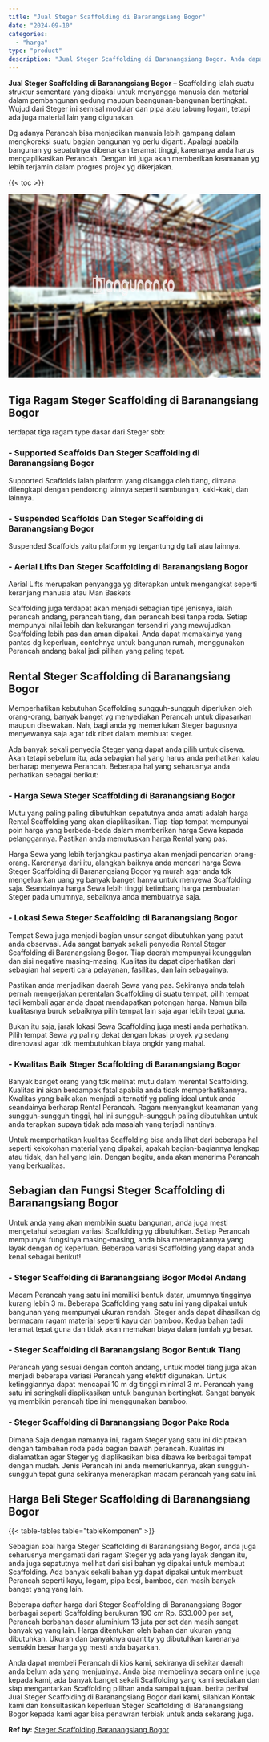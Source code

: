 ```yaml
---
title: "Jual Steger Scaffolding di Baranangsiang Bogor"
date: "2024-09-10"
categories: 
  - "harga"
type: "product"
description: "Jual Steger Scaffolding di Baranangsiang Bogor. Anda dapat membeli Perancah di kios kami, sekiranya di sekitar daerah anda belum ada yang menjualnya. Anda bi..."
---
```


**Jual Steger Scaffolding di Baranangsiang Bogor** – Scaffolding ialah suatu struktur sementara yang dipakai untuk menyangga manusia dan material dalam pembangunan gedung maupun baangunan-bangunan bertingkat. Wujud dari Steger ini semisal modular dan pipa atau tabung logam, tetapi ada juga material lain yang digunakan.

Dg adanya Perancah bisa menjadikan manusia lebih gampang dalam mengkoreksi suatu bagian bangunan yg perlu diganti. Apalagi apabila bangunan yg sepatutnya dibenarkan teramat tinggi, karenanya anda harus mengaplikasikan Perancah. Dengan ini juga akan memberikan keamanan yg lebih terjamin dalam progres projek yg dikerjakan.

{{< toc >}}

![Jual Steger Scaffolding di Baranangsiang Bogor](/images/sewa-scaffolding-steger-23.png)

## Tiga Ragam Steger Scaffolding di Baranangsiang Bogor

terdapat tiga ragam type dasar dari Steger sbb:

### \- Supported Scaffolds Dan Steger Scaffolding di Baranangsiang Bogor

Supported Scaffolds ialah platform yang disangga oleh tiang, dimana dilengkapi dengan pendorong lainnya seperti sambungan, kaki-kaki, dan lainnya.

### \- Suspended Scaffolds Dan Steger Scaffolding di Baranangsiang Bogor

Suspended Scaffolds yaitu platform yg tergantung dg tali atau lainnya.

### \- Aerial Lifts Dan Steger Scaffolding di Baranangsiang Bogor

Aerial Lifts merupakan penyangga yg diterapkan untuk mengangkat seperti keranjang manusia atau Man Baskets

Scaffolding juga terdapat akan menjadi sebagian tipe jenisnya, ialah perancah andang, perancah tiang, dan perancah besi tanpa roda. Setiap mempunyai nilai lebih dan kekurangan tersendiri yang mewujudkan Scaffolding lebih pas dan aman dipakai. Anda dapat memakainya yang pantas dg keperluan, contohnya untuk bangunan rumah, menggunakan Perancah andang bakal jadi pilihan yang paling tepat.

## Rental Steger Scaffolding di Baranangsiang Bogor

Memperhatikan kebutuhan Scaffolding sungguh-sungguh diperlukan oleh orang-orang, banyak banget yg menyediakan Perancah untuk dipasarkan maupun disewakan. Nah, bagi anda yg memerlukan Steger bagusnya menyewanya saja agar tdk ribet dalam membuat steger.

Ada banyak sekali penyedia Steger yang dapat anda pilih untuk disewa. Akan tetapi sebelum itu, ada sebagian hal yang harus anda perhatikan kalau berharap menyewa Perancah. Beberapa hal yang seharusnya anda perhatikan sebagai berikut:

### \- Harga Sewa Steger Scaffolding di Baranangsiang Bogor

Mutu yang paling paling dibutuhkan sepatutnya anda amati adalah harga Rental Scaffolding yang akan diaplikasikan. Tiap-tiap tempat mempunyai poin harga yang berbeda-beda dalam memberikan harga Sewa kepada pelanggannya. Pastikan anda memutuskan harga Rental yang pas.

Harga Sewa yang lebih terjangkau pastinya akan menjadi pencarian orang-orang. Karenanya dari itu, alangkah baiknya anda mencari harga Sewa Steger Scaffolding di Baranangsiang Bogor yg murah agar anda tdk mengeluarkan uang yg banyak banget hanya untuk menyewa Scaffolding saja. Seandainya harga Sewa lebih tinggi ketimbang harga pembuatan Steger pada umumnya, sebaiknya anda membuatnya saja.

### \- Lokasi Sewa Steger Scaffolding di Baranangsiang Bogor

Tempat Sewa juga menjadi bagian unsur sangat dibutuhkan yang patut anda observasi. Ada sangat banyak sekali penyedia Rental Steger Scaffolding di Baranangsiang Bogor. Tiap daerah mempunyai keunggulan dan sisi negative masing-masing. Kualitas itu dapat diperhatikan dari sebagian hal seperti cara pelayanan, fasilitas, dan lain sebagainya.

Pastikan anda menjadikan daerah Sewa yang pas. Sekiranya anda telah pernah mengerjakan perentalan Scaffolding di suatu tempat, pilih tempat tadi kembali agar anda dapat mendapatkan potongan harga. Namun bila kualitasnya buruk sebaiknya pilih tempat lain saja agar lebih tepat guna.

Bukan itu saja, jarak lokasi Sewa Scaffolding juga mesti anda perhatikan. Pilih tempat Sewa yg paling dekat dengan lokasi proyek yg sedang direnovasi agar tdk membutuhkan biaya ongkir yang mahal.

### \- Kwalitas Baik Steger Scaffolding di Baranangsiang Bogor

Banyak banget orang yang tdk melihat mutu dalam merental Scaffolding. Kualitas ini akan berdampak fatal apabila anda tidak memperhatikannya. Kwalitas yang baik akan menjadi alternatif yg paling ideal untuk anda seandainya berharap Rental Perancah. Ragam menyangkut keamanan yang sungguh-sungguh tinggi, hal ini sungguh-sungguh paling dibutuhkan untuk anda terapkan supaya tidak ada masalah yang terjadi nantinya.

Untuk memperhatikan kualitas Scaffolding bisa anda lihat dari beberapa hal seperti kekokohan material yang dipakai, apakah bagian-bagiannya lengkap atau tidak, dan hal yang lain. Dengan begitu, anda akan menerima Perancah yang berkualitas.

## Sebagian dan Fungsi Steger Scaffolding di Baranangsiang Bogor

Untuk anda yang akan membikin suatu bangunan, anda juga mesti mengetahui sebagian variasi Scaffolding yg dibutuhkan. Setiap Perancah mempunyai fungsinya masing-masing, anda bisa menerapkannya yang layak dengan dg keperluan. Beberapa variasi Scaffolding yang dapat anda kenal sebagai berikut!

### \- Steger Scaffolding di Baranangsiang Bogor Model Andang

Macam Perancah yang satu ini memiliki bentuk datar, umumnya tingginya kurang lebih 3 m. Beberapa Scaffolding yang satu ini yang dipakai untuk bangunan yang mempunyai ukuran rendah. Steger anda dapat dihasilkan dg bermacam ragam material seperti kayu dan bamboo. Kedua bahan tadi teramat tepat guna dan tidak akan memakan biaya dalam jumlah yg besar.

### \- Steger Scaffolding di Baranangsiang Bogor Bentuk Tiang

Perancah yang sesuai dengan contoh andang, untuk model tiang juga akan menjadi beberapa variasi Perancah yang efektif digunakan. Untuk ketinggiannya dapat mencapai 10 m dg tinggi minimal 3 m. Perancah yang satu ini seringkali diaplikasikan untuk bangunan bertingkat. Sangat banyak yg membikin perancah tipe ini menggunakan bamboo.

### \- Steger Scaffolding di Baranangsiang Bogor Pake Roda

Dimana Saja dengan namanya ini, ragam Steger yang satu ini diciptakan dengan tambahan roda pada bagian bawah perancah. Kualitas ini dialamatkan agar Steger yg diaplikasikan bisa dibawa ke berbagai tempat dengan mudah. Jenis Perancah ini anda memerlukannya, akan sungguh-sungguh tepat guna sekiranya menerapkan macam perancah yang satu ini.

## Harga Beli Steger Scaffolding di Baranangsiang Bogor

{{< table-tables table="tableKomponen" >}}

Sebagian soal harga Steger Scaffolding di Baranangsiang Bogor, anda juga seharusnya mengamati dari ragam Steger yg ada yang layak dengan itu, anda juga sepatutnya melihat dari sisi bahan yg dipakai untuk membaut Scaffolding. Ada banyak sekali bahan yg dapat dipakai untuk membuat Perancah seperti kayu, logam, pipa besi, bamboo, dan masih banyak banget yang yang lain.

Beberapa daftar harga dari Steger Scaffolding di Baranangsiang Bogor berbagai seperti Scaffolding berukuran 190 cm Rp. 633.000 per set, Perancah berbahan dasar aluminium 13 juta per set dan masih sangat banyak yg yang lain. Harga ditentukan oleh bahan dan ukuran yang dibutuhkan. Ukuran dan banyaknya quantity yg dibutuhkan karenanya semakin besar harga yg mesti anda bayarkan.

Anda dapat membeli Perancah di kios kami, sekiranya di sekitar daerah anda belum ada yang menjualnya. Anda bisa membelinya secara online juga kepada kami, ada banyak banget sekali Scaffolding yang kami sediakan dan siap mengantarkan Scaffolding pilihan anda sampai tujuan. berita perihal Jual Steger Scaffolding di Baranangsiang Bogor dari kami, silahkan Kontak kami dan konsultasikan keperluan Steger Scaffolding di Baranangsiang Bogor kepada kami agar bisa penawran terbiak untuk anda sekarang juga.

**Ref by:** [Steger Scaffolding Baranangsiang Bogor](https://id.wikipedia.org/wiki/Steger)
